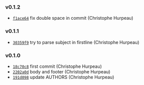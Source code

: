 ### v0.1.2

- [`f1ace64`](https://github.com/komet/komet-karma/commit/f1ace6441e231fdaf36b222ca678c56ba865520e) fix double space in commit (Christophe Hurpeau)

### v0.1.1

- [`30359f9`](https://github.com/komet/komet-karma/commit/30359f965bc74d589e843eddec6bd3ec1745d140) try to parse subject in firstline (Christophe Hurpeau)

### v0.1.0

- [`18c70c8`](https://github.com/komet/komet-karma/commit/18c70c857032378789aa942c43e7a6d2cc113c75) first commit (Christophe Hurpeau)
- [`2202a0d`](https://github.com/komet/komet-karma/commit/2202a0d1971098accb3c552a083ef9c1fe813d36) body and footer (Christophe Hurpeau)
- [`191d098`](https://github.com/komet/komet-karma/commit/191d09824e1325b5579d3b3e264146f0c68f9817) update AUTHORS (Christophe Hurpeau)
